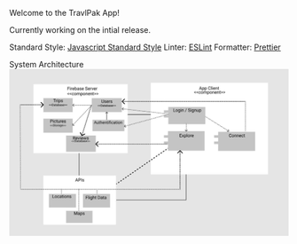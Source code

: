 Welcome to the TravlPak App!

Currently working on the intial release.

Standard Style: [Javascript Standard Style](https://standardjs.com)
Linter: [ESLint](https://eslint.org/docs/about/)
Formatter: [Prettier](https://prettier.io/docs/en/index.html)

System Architecture
![System Architecture](https://github.com/saehejkang/TravlPak/blob/master/UML%20Component%20Design.JPG)
